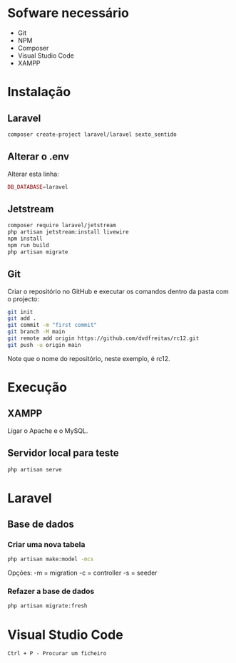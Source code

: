 # Sofware necessário

- Git
- NPM
- Composer
- Visual Studio Code
- XAMPP

# Instalação

## Laravel

```bash
composer create-project laravel/laravel sexto_sentido
```

## Alterar o .env

Alterar esta linha:

```php
DB_DATABASE=laravel
```

## Jetstream

```bash
composer require laravel/jetstream
php artisan jetstream:install livewire
npm install
npm run build
php artisan migrate
```

## Git

Criar o repositório no GitHub e executar os comandos dentro da pasta com o projecto:

```bash
git init
git add .
git commit -m "first commit"
git branch -M main
git remote add origin https://github.com/dvdfreitas/rc12.git
git push -u origin main
```

Note que o nome do repositório, neste exemplo, é rc12.

# Execução

## XAMPP 

Ligar o Apache e o MySQL.

## Servidor local para teste

```bash
php artisan serve
```

# Laravel

## Base de dados

### Criar uma nova tabela

```bash
php artisan make:model -mcs
```

Opções:
-m = migration
-c = controller
-s = seeder


### Refazer a base de dados

```bash
php artisan migrate:fresh
```

# Visual Studio Code

```
Ctrl + P - Procurar um ficheiro
```
